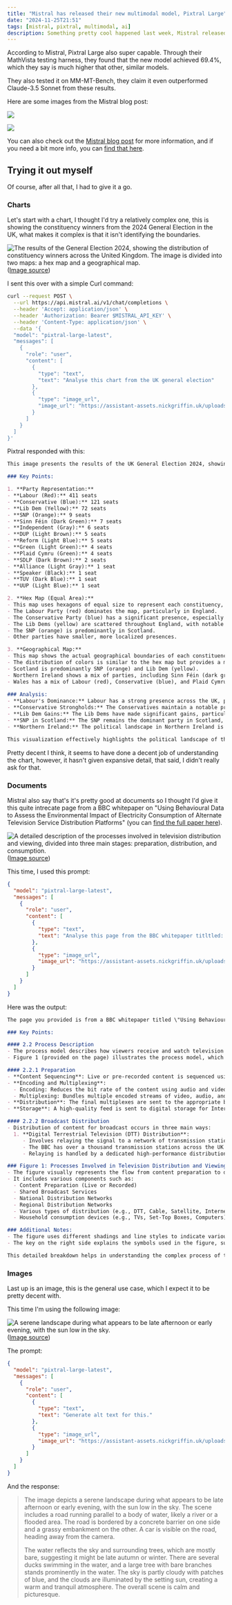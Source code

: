 ```yaml
---
title: "Mistral has released their new multimodal model, Pixtral Large"
date: "2024-11-25T21:51"
tags: [mistral, pixtral, multimodal, ai]
description: Something pretty cool happened last week, Mistral released their new multimodal model, Pixtral Large. Built on top of Mistral Large 2, it is a new, 124B open-weights model that is capable of understanding documents, charts and natural images according to Mistral. Not only that, but it also supports the functionality of the Mistral Large 2 model.\nWhat's particularly interesting about this and other models from Mistral is that the weights are [available to download right from Huggingface](https://huggingface.co/mistralai/Pixtral-Large-Instruct-2411), available under the Mistral Research License which is free for research and educational use, as well as the Mistral Commercial License for commercial use.
---
```


According to Mistral, Pixtral Large also super capable. Through their MathVista testing harness, they found that the new model achieved 69.4%, which they say is much higher that other, similar models.

They also tested it on MM-MT-Bench, they claim it even outperformed Claude-3.5 Sonnet from these results.

Here are some images from the Mistral blog post:

![](https://mistral.ai/images/news/pixtral-large/pixtral-large-main-table.png)

![](https://mistral.ai/images/news/pixtral-large/pixtral-large-header-fig.png)

You can also check out the [Mistral blog post](https://mistral.ai/news/pixtral-large/) for more information, and if you need a bit more info, you can [find that here](https://docs.mistral.ai/capabilities/vision/).

## Trying it out myself

Of course, after all that, I had to give it a go.

### Charts

Let's start with a chart, I thought I'd try a relatively complex one, this is showing the constituency winners from the 2024 General Election in the UK, what makes it complex is that it isn't identifying the boundaries.

![The results of the General Election 2024, showing the distribution of constituency winners across the United Kingdom. The image is divided into two maps: a hex map and a geographical map.](https://assistant-assets.nickgriffin.uk/uploads/82a2eee9-001b-4e70-9bfa-7c5179b4c03b.png)
([Image source](https://commonslibrary.parliament.uk/research-briefings/cbp-10009/))

I sent this over with a simple Curl command:

```bash
curl --request POST \
  --url https://api.mistral.ai/v1/chat/completions \
  --header 'Accept: application/json' \
  --header 'Authorization: Bearer $MISTRAL_API_KEY' \
  --header 'Content-Type: application/json' \
  --data '{
  "model": "pixtral-large-latest",
  "messages": [
    {
      "role": "user",
      "content": [
        {
          "type": "text",
          "text": "Analyse this chart from the UK general election"
        },
        {
          "type": "image_url",
          "image_url": "https://assistant-assets.nickgriffin.uk/uploads/82a2eee9-001b-4e70-9bfa-7c5179b4c03b.png"
        }
      ]
    }
  ]
}'
```

Pixtral responded with this:

```markdown
This image presents the results of the UK General Election 2024, showing the winning parties in each constituency after all 650 seats have been declared. The results are displayed in two different formats: a hex map (equal area) and a geographical map.

### Key Points:

1. **Party Representation:**
- **Labour (Red):** 411 seats
- **Conservative (Blue):** 121 seats
- **Lib Dem (Yellow):** 72 seats
- **SNP (Orange):** 9 seats
- **Sinn Féin (Dark Green):** 7 seats
- **Independent (Gray):** 6 seats
- **DUP (Light Brown):** 5 seats
- **Reform (Light Blue):** 5 seats
- **Green (Light Green):** 4 seats
- **Plaid Cymru (Green):** 4 seats
- **SDLP (Dark Brown):** 2 seats
- **Alliance (Light Gray):** 1 seat
- **Speaker (Black):** 1 seat
- **TUV (Dark Blue):** 1 seat
- **UUP (Light Blue):** 1 seat

2. **Hex Map (Equal Area):**
- This map uses hexagons of equal size to represent each constituency, providing a visual representation where each constituency has the same visual weight regardless of geographical size.
- The Labour Party (red) dominates the map, particularly in England.
- The Conservative Party (blue) has a significant presence, especially in the southern and central regions of England.
- The Lib Dems (yellow) are scattered throughout England, with notable clusters.
- The SNP (orange) is predominantly in Scotland.
- Other parties have smaller, more localized presences.

3. **Geographical Map:**
- This map shows the actual geographical boundaries of each constituency.
- The distribution of colors is similar to the hex map but provides a more accurate geographical context.
- Scotland is predominantly SNP (orange) and Lib Dem (yellow).
- Northern Ireland shows a mix of parties, including Sinn Féin (dark green), DUP (light brown), and others.
- Wales has a mix of Labour (red), Conservative (blue), and Plaid Cymru (green).
  
### Analysis:
- **Labour's Dominance:** Labour has a strong presence across the UK, particularly in England, indicating a significant victory in this election.
- **Conservative Strongholds:** The Conservatives maintain a notable presence, especially in the southern and central regions of England.
- **Lib Dem Gains:** The Lib Dems have made significant gains, particularly in Scotland and parts of England.
- **SNP in Scotland:** The SNP remains the dominant party in Scotland, though with some competition from the Lib Dems.
- **Northern Ireland:** The political landscape in Northern Ireland is diverse, with multiple parties sharing the seats.

This visualization effectively highlights the political landscape of the UK following the 2024 General Election, showing the distribution of power among various political parties.
```

Pretty decent I think, it seems to have done a decent job of understanding the chart, however, it hasn't given expansive detail, that said, I didn't really ask for that.

### Documents

Mistral also say that's it's pretty good at documents so I thought I'd give it this quite intrecate page from a BBC whitepaper on "Using Behavioural Data to Assess the Environmental Impact of Electricity Consumption of Alternate Television Service Distribution Platforms" (you can [find the full paper here](https://downloads.bbc.co.uk/rd/pubs/whp/whp-pdf-files/WHP372.pdf)).

![A detailed description of the processes involved in television distribution and viewing, divided into three main stages: preparation, distribution, and consumption.](https://assistant-assets.nickgriffin.uk/uploads/WHP372.png)
([Image source](https://downloads.bbc.co.uk/rd/pubs/whp/whp-pdf-files/WHP372.pdf))

This time, I used this prompt:

```json
{
  "model": "pixtral-large-latest",
  "messages": [
    {
      "role": "user",
      "content": [
        {
          "type": "text",
          "text": "Analyse this page from the BBC whitepaper titltled: Using Behavioural Data to Assess the Environmental Impact of Electricity Consumption of Alternate Television Service Distribution Platforms"
        },
        {
          "type": "image_url",
          "image_url": "https://assistant-assets.nickgriffin.uk/uploads/WHP372.png"
        }
      ]
    }
  ]
}
```

Here was the output:

```markdown
The page you provided is from a BBC whitepaper titled \"Using Behavioural Data to Assess the Environmental Impact of Electricity Consumption of Alternate Television Service Distribution Platforms.\" This specific section, labeled \"2.2 Process Description,\" outlines the process model for television content distribution and consumption, breaking it down into three main stages: preparation, distribution, and consumption.

### Key Points:

#### 2.2 Process Description
- The process model describes how viewers receive and watch television content.
- Figure 1 (provided on the page) illustrates the process model, which includes three stages: preparation, distribution, and consumption.

#### 2.2.1 Preparation
- **Content Sequencing**: Live or pre-recorded content is sequenced using digital equipment for playout.
- **Encoding and Multiplexing**: 
  - Encoding: Reduces the bit rate of the content using audio and video compression techniques.
  - Multiplexing: Bundles multiple encoded streams of video, audio, and data together before distribution.
- **Distribution**: The final multiplexes are sent to the appropriate broadcast distribution infrastructure.
- **Storage**: A high-quality feed is sent to digital storage for Internet distribution. In the BBC's case, this storage is cloud-based and hosted by Amazon Web Services (AWS).

#### 2.2.2 Broadcast Distribution
- Distribution of content for broadcast occurs in three main ways:
  1. **Digital Terrestrial Television (DTT) Distribution**:
     - Involves relaying the signal to a network of transmission stations across the service area.
     - The BBC has over a thousand transmission stations across the UK.
     - Relaying is handled by a dedicated high-performance distribution network.

### Figure 1: Processes Involved in Television Distribution and Viewing
- The figure visually represents the flow from content preparation to distribution and finally to consumption.
- It includes various components such as:
  - Content Preparation (Live or Recorded)
  - Shared Broadcast Services
  - National Distribution Networks
  - Regional Distribution Networks
  - Various types of distribution (e.g., DTT, Cable, Satellite, Internet)
  - Household consumption devices (e.g., TVs, Set-Top Boxes, Computers)

### Additional Notes:
- The figure uses different shadings and line styles to indicate various types of distribution and data flow.
- The key on the right side explains the symbols used in the figure, such as different types of distribution networks and data flows.

This detailed breakdown helps in understanding the complex process of television content distribution and the various stages and technologies involved.
```

### Images

Last up is an image, this is the general use case, which I expect it to be pretty decent with.

This time I'm using the following image:

![A serene landscape during what appears to be late afternoon or early evening, with the sun low in the sky.](https://assistant-assets.nickgriffin.uk/uploads/54164645203_554bc9c357_c.jpg)
([Image source](https://www.flickr.com/photos/82887550@N00/54164645203/))

The prompt:

```json
{
  "model": "pixtral-large-latest",
  "messages": [
    {
      "role": "user",
      "content": [
        {
          "type": "text",
          "text": "Generate alt text for this."
        },
        {
          "type": "image_url",
          "image_url": "https://assistant-assets.nickgriffin.uk/uploads/54164645203_554bc9c357_c.jpg"
        }
      ]
    }
  ]
}
```

And the response:

> The image depicts a serene landscape during what appears to be late afternoon or early evening, with the sun low in the sky. The scene includes a road running parallel to a body of water, likely a river or a flooded area. The road is bordered by a concrete barrier on one side and a grassy embankment on the other. A car is visible on the road, heading away from the camera.
>
>The water reflects the sky and surrounding trees, which are mostly bare, suggesting it might be late autumn or winter. There are several ducks swimming in the water, and a large tree with bare branches stands prominently in the water. The sky is partly cloudy with patches of blue, and the clouds are illuminated by the setting sun, creating a warm and tranquil atmosphere. The overall scene is calm and picturesque.